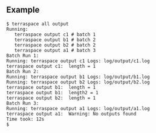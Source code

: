 ## Example

    $ terraspace all output
    Running:
       terraspace output c1 # batch 1
       terraspace output b1 # batch 2
       terraspace output b2 # batch 2
       terraspace output a1 # batch 3
    Batch Run 1:
    Running: terraspace output c1 Logs: log/output/c1.log
    terraspace output c1:  length = 1
    Batch Run 2:
    Running: terraspace output b1 Logs: log/output/b1.log
    Running: terraspace output b2 Logs: log/output/b2.log
    terraspace output b1:  length = 1
    terraspace output b1:  length2 = 1
    terraspace output b2:  length = 1
    Batch Run 3:
    Running: terraspace output a1 Logs: log/output/a1.log
    terraspace output a1:  Warning: No outputs found
    Time took: 12s
    $